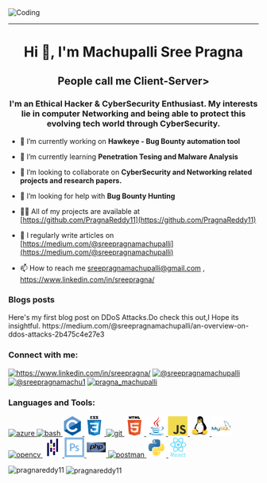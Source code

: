 
<img  alt="Coding" align="center" width="700" class="center" src="https://c.tenor.com/sWQwKN-b5voAAAAC/hacked-you-have-been-hacked.gif"><hr>

<h1 align="center">Hi 👋, I'm Machupalli Sree Pragna</h1>
<h2 align="center">People call me Client-Server></h2>
<h3 align="center" >I'm an Ethical Hacker & CyberSecurity Enthusiast.
  My interests lie in computer Networking and being able to protect this evolving tech world through CyberSecurity.</h3>

- 🔭 I’m currently working on **Hawkeye - Bug Bounty automation tool**

- 🌱 I’m currently learning **Penetration Tesing and Malware Analysis**

- 👯 I’m looking to collaborate on **CyberSecurity and Networking related projects and research papers.**

- 🤝 I’m looking for help with **Bug Bounty Hunting**

- 👨‍💻 All of my projects are available at [https://github.com/PragnaReddy11](https://github.com/PragnaReddy11)

- 📝 I regularly write articles on [https://medium.com/@sreepragnamachupalli](https://medium.com/@sreepragnamachupalli)

- 📫 How to reach me sreepragnamachupalli@gmail.com  , https://www.linkedin.com/in/sreepragna/ 

### Blogs posts
<!-- BLOG-POST-LIST:START -->
<p> Here's my first blog post on DDoS Attacks.Do check this out,I Hope its insightful.
https://medium.com/@sreepragnamachupalli/an-overview-on-ddos-attacks-2b475c4e27e3
<!-- BLOG-POST-LIST:END -->

<h3 align="left">Connect with me:</h3>
<p align="left">
<a href="https://linkedin.com/in/https://www.linkedin.com/in/sreepragna/" target="blank"><img align="center" src="https://raw.githubusercontent.com/rahuldkjain/github-profile-readme-generator/master/src/images/icons/Social/linked-in-alt.svg" alt="https://www.linkedin.com/in/sreepragna/" height="30" width="40" /></a>
<a href="https://medium.com/@sreepragnamachupalli" target="blank"><img align="center" src="https://raw.githubusercontent.com/rahuldkjain/github-profile-readme-generator/master/src/images/icons/Social/medium.svg" alt="@sreepragnamachupalli" height="30" width="40" /></a>
<a href="https://www.hackerrank.com/@sreepragnamachu1" target="blank"><img align="center" src="https://raw.githubusercontent.com/rahuldkjain/github-profile-readme-generator/master/src/images/icons/Social/hackerrank.svg" alt="@sreepragnamachu1" height="30" width="40" /></a>
<a href="https://www.leetcode.com/pragna_machupalli" target="blank"><img align="center" src="https://raw.githubusercontent.com/rahuldkjain/github-profile-readme-generator/master/src/images/icons/Social/leet-code.svg" alt="pragna_machupalli" height="30" width="40" /></a>
</p>

<h3 align="left">Languages and Tools:</h3>
<p align="left"> <a href="https://azure.microsoft.com/en-in/" target="_blank" rel="noreferrer"> <img src="https://www.vectorlogo.zone/logos/microsoft_azure/microsoft_azure-icon.svg" alt="azure" width="40" height="40"/> </a> <a href="https://www.gnu.org/software/bash/" target="_blank" rel="noreferrer"> <img src="https://www.vectorlogo.zone/logos/gnu_bash/gnu_bash-icon.svg" alt="bash" width="40" height="40"/> </a> <a href="https://www.cprogramming.com/" target="_blank" rel="noreferrer"> <img src="https://raw.githubusercontent.com/devicons/devicon/master/icons/c/c-original.svg" alt="c" width="40" height="40"/> </a> <a href="https://www.w3schools.com/css/" target="_blank" rel="noreferrer"> <img src="https://raw.githubusercontent.com/devicons/devicon/master/icons/css3/css3-original-wordmark.svg" alt="css3" width="40" height="40"/> </a> <a href="https://git-scm.com/" target="_blank" rel="noreferrer"> <img src="https://www.vectorlogo.zone/logos/git-scm/git-scm-icon.svg" alt="git" width="40" height="40"/> </a> <a href="https://www.w3.org/html/" target="_blank" rel="noreferrer"> <img src="https://raw.githubusercontent.com/devicons/devicon/master/icons/html5/html5-original-wordmark.svg" alt="html5" width="40" height="40"/> </a> <a href="https://www.java.com" target="_blank" rel="noreferrer"> <img src="https://raw.githubusercontent.com/devicons/devicon/master/icons/java/java-original.svg" alt="java" width="40" height="40"/> </a> <a href="https://developer.mozilla.org/en-US/docs/Web/JavaScript" target="_blank" rel="noreferrer"> <img src="https://raw.githubusercontent.com/devicons/devicon/master/icons/javascript/javascript-original.svg" alt="javascript" width="40" height="40"/> </a> <a href="https://www.linux.org/" target="_blank" rel="noreferrer"> <img src="https://raw.githubusercontent.com/devicons/devicon/master/icons/linux/linux-original.svg" alt="linux" width="40" height="40"/> </a> <a href="https://www.mysql.com/" target="_blank" rel="noreferrer"> <img src="https://raw.githubusercontent.com/devicons/devicon/master/icons/mysql/mysql-original-wordmark.svg" alt="mysql" width="40" height="40"/> </a> <a href="https://opencv.org/" target="_blank" rel="noreferrer"> <img src="https://www.vectorlogo.zone/logos/opencv/opencv-icon.svg" alt="opencv" width="40" height="40"/> </a> <a href="https://pandas.pydata.org/" target="_blank" rel="noreferrer"> <img src="https://raw.githubusercontent.com/devicons/devicon/2ae2a900d2f041da66e950e4d48052658d850630/icons/pandas/pandas-original.svg" alt="pandas" width="40" height="40"/> </a> <a href="https://www.photoshop.com/en" target="_blank" rel="noreferrer"> <img src="https://raw.githubusercontent.com/devicons/devicon/master/icons/photoshop/photoshop-line.svg" alt="photoshop" width="40" height="40"/> </a> <a href="https://www.php.net" target="_blank" rel="noreferrer"> <img src="https://raw.githubusercontent.com/devicons/devicon/master/icons/php/php-original.svg" alt="php" width="40" height="40"/> </a> <a href="https://postman.com" target="_blank" rel="noreferrer"> <img src="https://www.vectorlogo.zone/logos/getpostman/getpostman-icon.svg" alt="postman" width="40" height="40"/> </a> <a href="https://www.python.org" target="_blank" rel="noreferrer"> <img src="https://raw.githubusercontent.com/devicons/devicon/master/icons/python/python-original.svg" alt="python" width="40" height="40"/> </a> <a href="https://reactjs.org/" target="_blank" rel="noreferrer"> <img src="https://raw.githubusercontent.com/devicons/devicon/master/icons/react/react-original-wordmark.svg" alt="react" width="40" height="40"/> </a> </p>

<p><img align="left" src="https://github-readme-stats.vercel.app/api/top-langs?username=pragnareddy11&show_icons=true&locale=en&layout=compact" alt="pragnareddy11" /></p>

<p>&nbsp;<img align="center" src="https://github-readme-stats.vercel.app/api?username=pragnareddy11&show_icons=true&locale=en" alt="pragnareddy11" /></p>

